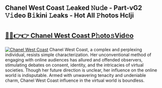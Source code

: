 ## Chanel West Coast 𝙻eaked 𝙽u𝚍e - Part-vG2 𝚅𝚒deo B𝚒kini 𝙻eaks - Hot All 𝙿hotos Hclji

# <h2><a href="http://ld1x07v.urlbe.top/?page=Chanel+West+Coast">🔗🔗👉👉 Chanel West Coast P𝚑oto𝚜Vid𝚎o</a></h2>

[![Chanel West Coast](https://i.imgur.com/eBuTRDB.gif)](http://ld1x07v.urlbe.top/?page=Chanel+West+Coast)
Chanel West Coast, a complex and perplexing individual, resists simple characterization. Her unconventional method of engaging with online audiences has allured and offended observers, stimulating debates on consent, identity, and the intricacies of virtual societies. Though her future direction is unclear, her influence on the online world is indisputable. Armed with unwavering tenacity and undeniable charm, Chanel West Coast influence in the virtual world is boundless.
